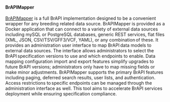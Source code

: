 #### BrAPIMapper

<!-- Valentin G: I'm planning to add a figure in supplementary data that shows data sets on a side, the mapper with some internal parts and the exposed BrAPI services. -->
[BrAPIMapper](https://github.com/plantbreeding/BrAPIMapper) is a full BrAPI implementation designed to be a convenient wrapper for any breeding related data source. BrAPIMapper is provided as a Docker application that can connect to a variety of external data sources including mySQL or PostgreSQL databases, generic REST services, flat files (XML, JSON, CSV/TSV/GFF3/VCF, YAML), or any combination of these. It provides an administration user interface to map BrAPI data models to external data sources. The interface allows administrators to select the BrAPI specification versions to use and which endpoints to enable. Data mapping configuration import and export features simplify upgrades to future BrAPI versions; administrators only have to map missing fields or make minor adjustments. BrAPIMapper supports the primary BrAPI features including paging, deferred search results, user lists, and authentication. Access restrictions to specific endpoints can be managed through the administration interface as well. This tool aims to accelerate BrAPI services deployment while ensuring specification compliance. 
